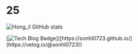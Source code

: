 
<!---
sonhl0723/sonhl0723 is a ✨ special ✨ repository because its `README.md` (this file) appears on your GitHub profile.
You can click the Preview link to take a look at your changes.
--->

# 25

![Hong_il GitHub stats](https://github-readme-stats.vercel.app/api?username=sonhl0723&&show_icons=true&theme=graywhite)

[![Tech Blog Badge](http://img.shields.io/badge/-Tech%20blog-black?style=flat-square&logo=aiqfome&link=[https://sonhl0723.github.io/](https://velog.io/@sonhl0723))]([https://sonhl0723.github.io/](https://velog.io/@sonhl0723))
